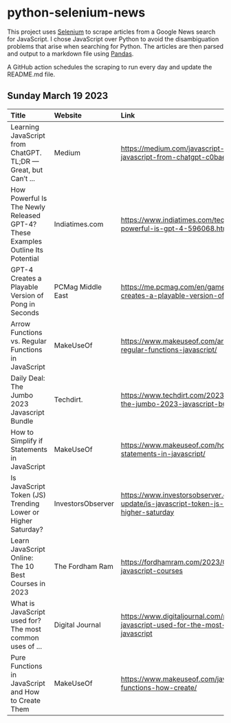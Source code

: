 # python-selenium-news

This project uses [Selenium](https://www.seleniumhq.org/) to scrape articles from a Google News search for JavaScript.
I chose JavaScript over Python to avoid the disambiguation problems that arise when searching for Python.
The articles are then parsed and output to a markdown file using [Pandas](https://pandas.pydata.org/).

A GitHub action schedules the scraping to run every day and update the README.md file.

## Sunday March 19 2023


| Title                                                                          | Website           | Link                                                                                                          |
|:-------------------------------------------------------------------------------|:------------------|:--------------------------------------------------------------------------------------------------------------|
| Learning JavaScript from ChatGPT. TL;DR — Great, but Can’t ...                 | Medium            | https://medium.com/javascript-scene/learning-javascript-from-chatgpt-c0baebc19ae9                             |
| How Powerful Is The Newly Released GPT-4? These Examples Outline Its Potential | Indiatimes.com    | https://www.indiatimes.com/technology/news/how-powerful-is-gpt-4-596068.html                                  |
| GPT-4 Creates a Playable Version of Pong in Seconds                            | PCMag Middle East | https://me.pcmag.com/en/games/15569/gpt-4-creates-a-playable-version-of-pong-in-seconds                       |
| Arrow Functions vs. Regular Functions in JavaScript                            | MakeUseOf         | https://www.makeuseof.com/arrow-functions-vs-regular-functions-javascript/                                    |
| Daily Deal: The Jumbo 2023 Javascript Bundle                                   | Techdirt.         | https://www.techdirt.com/2023/03/14/daily-deal-the-jumbo-2023-javascript-bundle/                              |
| How to Simplify if Statements in JavaScript                                    | MakeUseOf         | https://www.makeuseof.com/how-to-simplify-if-statements-in-javascript/                                        |
| Is JavaScript Token (JS) Trending Lower or Higher Saturday?                    | InvestorsObserver | https://www.investorsobserver.com/news/crypto-update/is-javascript-token-js-trending-lower-or-higher-saturday |
| Learn JavaScript Online: The 10 Best Courses in 2023                           | The Fordham Ram   | https://fordhamram.com/2023/03/15/best-online-javascript-courses                                              |
| What is JavaScript used for? The most common uses of ...                       | Digital Journal   | https://www.digitaljournal.com/pr/news/what-is-javascript-used-for-the-most-common-uses-of-javascript         |
| Pure Functions in JavaScript and How to Create Them                            | MakeUseOf         | https://www.makeuseof.com/javascript-pure-functions-how-create/                                               |